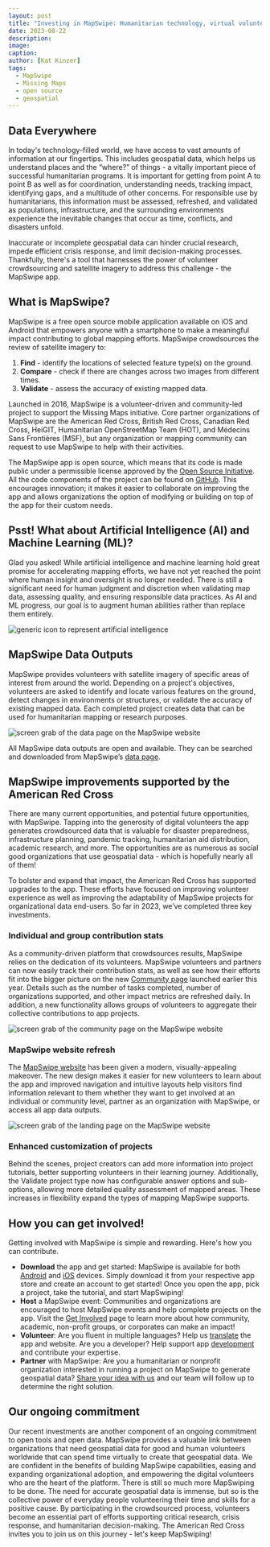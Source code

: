 ```yaml
---
layout: post
title: "Investing in MapSwipe: Humanitarian technology, virtual volunteering, and maps for good"
date: 2023-08-22
description:
image:
caption:
author: [Kat Kinzer]
tags:
  - MapSwipe
  - Missing Maps
  - open source
  - geospatial
---
```


## Data Everywhere

In today's technology-filled world, we have access to vast amounts of information at our fingertips. This includes geospatial data, which helps us understand places and the “where?” of things - a vitally important piece of successful humanitarian programs. It is important for getting from point A to point B as well as for coordination, understanding needs, tracking impact, identifying gaps, and a multitude of other concerns. For responsible use by humanitarians, this information must be assessed, refreshed, and validated as populations, infrastructure, and the surrounding environments experience the inevitable changes that occur as time, conflicts, and disasters unfold.

Inaccurate or incomplete geospatial data can hinder crucial research, impede efficient crisis response, and limit decision-making processes. Thankfully, there's a tool that harnesses the power of volunteer crowdsourcing and satellite imagery to address this challenge - the MapSwipe app.

## What is MapSwipe?

MapSwipe is a free open source mobile application available on iOS and Android that empowers anyone with a smartphone to make a meaningful impact contributing to global mapping efforts. MapSwipe crowdsources the review of satellite imagery to:


1. **Find** - identify the locations of selected feature type(s) on the ground.
2. **Compare** - check if there are changes across two images from different times. 
3. **Validate** - assess the accuracy of existing mapped data.

Launched in 2016, ​​MapSwipe is a volunteer-driven and community-led project to support the Missing Maps initiative. Core partner organizations of MapSwipe are the American Red Cross, British Red Cross, Canadian Red Cross, HeiGIT, Humanitarian OpenStreetMap Team (HOT), and Médecins Sans Frontières (MSF), but any organization or mapping community can request to use MapSwipe to help with their activities. 

The MapSwipe app is open source, which means that its code is made public under a permissible license approved by the [Open Source Initiative](https://opensource.org/). All the code components of the project can be found on [GitHub](https://github.com/mapswipe). This encourages innovation; it makes it easier to collaborate on improving the app and allows organizations the option of modifying or building on top of the app for their custom needs.

## Psst!  What about Artificial Intelligence (AI) and Machine Learning (ML)?

Glad you asked! While artificial intelligence and machine learning hold great promise for accelerating mapping efforts, we have not yet reached the point where human insight and oversight is no longer needed. There is still a significant need for human judgment and discretion when validating map data, assessing quality, and ensuring responsible data practices. As AI and ML progress, our goal is to augment human abilities rather than replace them entirely. 

![generic icon to represent artificial intelligence](/img/posts/20230822_noun-5960267.png)

## MapSwipe Data Outputs

MapSwipe provides volunteers with satellite imagery of specific areas of interest from around the world. Depending on a project's objectives, volunteers are asked to identify and locate various features on the ground, detect changes in environments or structures, or validate the accuracy of existing mapped data. Each completed project creates data that can be used for humanitarian mapping or research purposes. 

![screen grab of the data page on the MapSwipe website](/img/posts/20230822_data-page.png)

All MapSwipe data outputs are open and available. They can be searched and downloaded from MapSwipe’s [data page](https://mapswipe.org/en/data/).

## MapSwipe improvements supported by the American Red Cross

There are many current opportunities, and potential future opportunities, with MapSwipe. Tapping into the generosity of digital volunteers the app generates crowdsourced data that is valuable for disaster preparedness, infrastructure planning, pandemic tracking, humanitarian aid distribution, academic research, and more. The opportunities are as numerous as social good organizations that use geospatial data - which is hopefully nearly all of them! 

To bolster and expand that impact, the American Red Cross has supported upgrades to the app. These efforts have focused on improving volunteer experience as well as improving the adaptability of MapSwipe projects for organizational data end-users. So far in 2023, we’ve completed three key investments.

### Individual and group contribution stats

As a community-driven platform that crowdsources results, MapSwipe relies on the dedication of its volunteers. MapSwipe volunteers and partners can now easily track their contribution stats, as well as see how their efforts fit into the bigger picture on the new [Community page](https://community.mapswipe.org/) launched earlier this year. Details such as the number of tasks completed, number of organizations supported, and other impact metrics are refreshed daily. In addition, a new functionality allows groups of volunteers to aggregate their collective contributions to app projects.

![screen grab of the community page on the MapSwipe website](/img/posts/20230822_community-page.jpg)

### MapSwipe website refresh

The [MapSwipe website](https://mapswipe.org/en/) has been given a modern, visually-appealing makeover. The new design makes it easier for new volunteers to learn about the app and improved navigation and intuitive layouts help visitors find information relevant to them  whether they want to get involved at an individual or community level, partner as an organization with MapSwipe, or access all app data outputs.

![screen grab of the landing page on the MapSwipe website](/img/posts/20230822_website.png)

### Enhanced customization of projects

Behind the scenes, project creators can add more information into project tutorials, better supporting volunteers in their learning journey. Additionally, the Validate project type now has configurable answer options and sub-options, allowing more detailed quality assessment of mapped areas. These increases in flexibility expand the types of mapping MapSwipe supports. 

## How you can get involved!

Getting involved with MapSwipe is simple and rewarding. Here's how you can contribute.

- **Download** the app and get started: MapSwipe is available for both [Android](https://play.google.com/store/apps/details?id=org.missingmaps.mapswipe) and [iOS](https://apps.apple.com/us/app/mapswipe/id1133855392?ls=1) devices. Simply download it from your respective app store and create an account to get started! Once you open the app, pick a project, take the tutorial, and start MapSwiping!
- **Host** a MapSwipe event: Communities and organizations are encouraged to host MapSwipe events and help complete projects on the app. Visit the [Get Involved](https://mapswipe.org/en/get-involved/) page to learn more about how community, academic, non-profit groups, or corporates can make an impact!
- **Volunteer**: Are you fluent in multiple languages?  Help us [translate](https://explore.transifex.com/mapswipe/) the app and website.  Are you a developer? Help support app [development](https://github.com/mapswipe/mapswipe/blob/master/CONTRIBUTING.md) and contribute your expertise. 
- **Partner** with MapSwipe:  Are you a humanitarian or nonprofit organization interested in running a project on MapSwipe to generate geospatial data? [Share your idea with us](https://docs.google.com/forms/d/e/1FAIpQLSetcSda6EyuvOXMUPe7Gw7wNNIdR9R9RlvOi1j9Zu-C3ZXtbg/viewform?usp=sf_link) and our team will follow up to determine the right solution.

## Our ongoing commitment

Our recent investments are another component of an ongoing commitment to open tools and open data. MapSwipe provides a valuable link between organizations that need geospatial data for good  and human volunteers worldwide that can spend time virtually to create that geospatial data.  We are confident in the benefits of building MapSwipe capabilities, easing and expanding organizational adoption, and empowering the digital volunteers who are the heart of the platform. There is still so much more MapSwiping to be done. The need for accurate geospatial data is immense, but so is the collective power of everyday people volunteering their time and skills for a positive cause. By participating in the crowdsourced process, volunteers become an essential part of efforts supporting critical research, crisis response, and humanitarian decision-making. The American Red Cross invites you to join us on this journey - let's keep MapSwiping!

